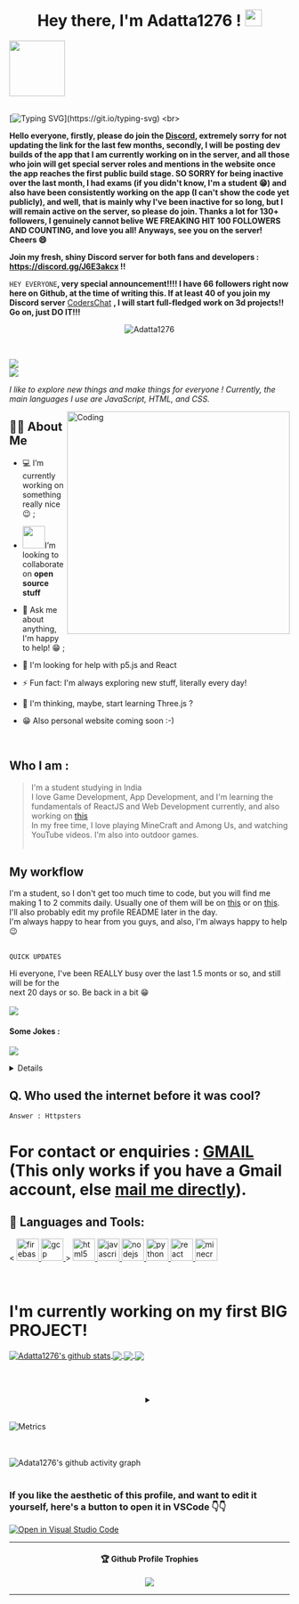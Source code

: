 <h1 align="center">Hey there, I'm Adatta1276 ! <img src="https://media.giphy.com/media/hvRJCLFzcasrR4ia7z/giphy.gif" width="30px"></h1> <br<br>

<img src="https://github.com/raghavk16/raghavk16/blob/master/octo.gif" width="100px" height="100px"></img> <br><br>

[![Typing SVG](http://readme-typing-svg.herokuapp.com?color=000000&size=15&lines=I'm+a+beginner+dev+who+loves+exploring!)](https://git.io/typing-svg) <br>


**Hello everyone, firstly, please do join the [Discord](https://discord.gg/J6E3akcx), extremely sorry for not updating the link for the last few months, secondly, I will be posting dev builds of the app that I am currently working on in the server, and all those who join will get special server roles and mentions in the website once the app reaches the first public build stage. SO SORRY for being inactive over the last month, I had exams (if you didn't know, I'm a student 😁) and also have been consistently working on the app (I can't show the code yet publicly), and well, that is mainly why I've been inactive for so long,  but I will remain active on the server, so please do join. Thanks a lot for 130+ followers, I genuinely cannot belive WE FREAKING HIT 100 FOLLOWERS AND COUNTING, and love you all! Anyways, see you on the server! Cheers 😄**

**Join my fresh, shiny Discord server for both fans and developers : https://discord.gg/J6E3akcx !!**  

```HEY EVERYONE```**, very special announcement!!!! I have 66 followers right now here on Github, at the time of writing this. If at least 40 of you join 
my Discord server** [CodersChat](https://discord.gg/J6E3akcx) **, I will start full-fledged work on 3d projects!! Go on, just DO IT!!!**


<p align="center"> <img src="https://komarev.com/ghpvc/?username=adatta1276&label=Profile%20Views&color=00ffff&style=flat" alt="Adatta1276" /> </p> <br>

<img src="https://img.shields.io/badge/followers-127-red?style=for-the-badge"> <br>
<img src="https://img.shields.io/badge/following-693-lightgreen?style=for-the-badge"> <br>

*I like to explore new things and make things for everyone ! Currently, the main languages I use are JavaScript, HTML, and CSS.*



<img align="right" alt="Coding" width="400" src="https://github.com/Ayushparikh-code/Ayushparikh-code/blob/main/coding-freak%20(1).gif">

## 🙋‍♂️ About Me
- 💻 I’m currently working on something really nice :wink: ;

- <img src="https://github.com/rajput2107/rajput2107/blob/master/Assets/Handshake.gif" width="40px">I’m looking to collaborate on **open source stuff**

- 💬 Ask me about anything, I'm happy to help! 😁 ;

- 🤔 I'm looking for help with p5.js and React

- ⚡ Fun fact: I'm always exploring new stuff, literally every day! 
- 🤔 I'm thinking, maybe, start learning Three.js ?
- 😁 Also personal website coming soon :-)


<br>

## Who I am : 

> I'm a student studying in India <br>
> I love Game Development, App Development, and I'm learning the fundamentals of ReactJS and Web Development currently, and also working on [this](https://github.com/Adatta1276/Among-Us-JS-Edition) <br> 
> In my free time, I love playing MineCraft and Among Us, and watching YouTube videos. I'm also into outdoor games. <br><br>

## My workflow 

I'm a student, so I don't get too much time to code, but you will find me making 1 to 2 commits daily. Usually one of them will be on [this](https://github.com/adatta1276/Among-Us-JS-Edition/) or on [this](https://github.com/adatta1276/BrownianMotion/). I'll also probably edit my profile README later in the day. <br>
I'm always happy to hear from you guys, and also, I'm always happy to help 😉 <br><br>



```QUICK UPDATES```

Hi everyone, I've been REALLY busy over the last 1.5 monts or so, and still will be for the <br>
next 20 days or so. Be back in a bit 😁 <br><br>
<img src="https://github.com/Adatta1276/Adatta1276/blob/main/A%20HUGE%20THANK%20YOU%20TO%20ALL%20MY%20FOLLOWERS!.gif">

 <h4>Some Jokes : </h4> 


<img src="https://readme-jokes.vercel.app/api" ></img>
<br>

<details><br></b>I am not the creator of these jokes and do not own the API, hence some inappropriate jokes may show up. <br></details>

## Q. Who used the internet before it was cool?

```Answer : Httpsters```<br>
# For contact or enquiries : [GMAIL](https://mail.google.com/mail/u/0/?fs=1&tf=cm&to=innovcoder22@gmail.com&su=Message+From+(Your%20Name%20Here)+(Your%20GitHub%20Username%20Here)&body) (This only works if you have a Gmail account, else [mail me directly](mailto:innovcoder22@gmail.com)).


## 🚀 Languages and Tools:
<p align="centre"> < <a href="https://firebase.google.com/" target="_blank"> <img src="https://www.vectorlogo.zone/logos/firebase/firebase-icon.svg" alt="firebase" width="40" height="40"/> </a> <a href="https://cloud.google.com" target="_blank"> <img src="https://www.vectorlogo.zone/logos/google_cloud/google_cloud-icon.svg" alt="gcp" width="40" height="40"/> </a> > <a href="https://www.w3.org/html/" target="_blank"> <img src="https://raw.githubusercontent.com/devicons/devicon/master/icons/html5/html5-original-wordmark.svg" alt="html5" width="40" height="40"/> </a> <a href="https://developer.mozilla.org/en-US/docs/Web/JavaScript" target="_blank"> <img src="https://raw.githubusercontent.com/devicons/devicon/master/icons/javascript/javascript-original.svg" alt="javascript" width="40" height="40"/> </a>  <a href="https://nodejs.org" target="_blank"> <img src="https://raw.githubusercontent.com/devicons/devicon/master/icons/nodejs/nodejs-original-wordmark.svg" alt="nodejs" width="40" height="40"/> </a>  <a href="https://www.python.org" target="_blank"> <img src="https://raw.githubusercontent.com/devicons/devicon/master/icons/python/python-original.svg" alt="python" width="40" height="40"/> </a> <a href="https://reactjs.org/" target="_blank"> <img src="https://raw.githubusercontent.com/devicons/devicon/master/icons/react/react-original-wordmark.svg" alt="react" width="40" height="40"/> </a>  <a href="https://minecraft.net" target="_blank"> <img src="https://www.vectorlogo.zone/logos/minecraft/minecraft-icon.svg" alt="minecraft" width="40" height="40"/> </a> </p>
<br>

# I'm currently working on my first BIG PROJECT! <br>




<!--- 
  if you have forked this to use on your profile, 
  Change the `github-readme-stats.anuraghazra1.vercel.app` to `github-readme-stats.vercel.app` 
--->

<!-- Change the `github-readme-stats.anuraghazra1.vercel.app` to `github-readme-stats.vercel.app`  -->



<a href="https://github.com/adatta1276">
  <img align="center" src="https://github-readme-stats.vercel.app/api?username=adatta1276&show_icons=true&include_all_commits=true&theme=material-palenight" alt="Adatta1276's github stats" />
</a>
<a href="https://github.com/adatta1276">
  <!-- Change the `github-readme-stats.anuraghazra1.vercel.app` to `github-readme-stats.vercel.app`  -->
  <img align="center" src="https://github-readme-stats.vercel.app/api/top-langs/?username=adatta1276&layout=compact&theme=material-palenight" />
</a>

<a href="https://github.com/adatta1276/Among-Us-JS-Edition">
  <!-- Change the `github-readme-stats.anuraghazra1.vercel.app` to `github-readme-stats.vercel.app`  -->
  <img align="center" src="https://github-readme-stats.vercel.app/api/pin/?username=adatta1276&repo=Among-Us-JS-Edition&theme=material-palenight" />
</a>    
<a href="https://github.com/adatta1276/adatta1276"> 
  <!-- Change the `github-readme-stats.anuraghazra1.vercel.app` to `github-readme-stats.vercel.app`  -->
  <img align="center" src="https://github-readme-stats.vercel.app/api/pin/?username=adatta1276&repo=Adatta1276&theme=material-palenight" />
</a>

<br><br>




<details> <summary align="center"> </samp></summary><br>Note:</b> My Programming languages is only a metric of the languages my public code consists of, and it doesn't reflect my experience or skill level.</details><br>

![Metrics](https://metrics.lecoq.io/adatta1276?template=classic&config.timezone=Asia%2FCalcutta)<br><br><br>

![Adata1276's github activity graph](https://activity-graph.herokuapp.com/graph?username=adatta1276&theme=dracula) <br><br>

<h3> If you like the aesthetic of this profile, and want to edit it yourself, here's a button to open it in VSCode 👇👇</h3>

[![Open in Visual Studio Code](https://open.vscode.dev/badges/open-in-vscode.svg)](https://open.vscode.dev/adatta1276/adatta1276) <br>


---

<div align="center">
  <h4>🏆 Github Profile Trophies</h4>
  <a href="https://github.com/ryo-ma/github-profile-trophy">
    <img src="https://github-profile-trophy.vercel.app/?username=adatta1276&column=7"/>
  </a>
</div>


---
<!---
[![Adatta1276's github activity graph](https://activity-graph.herokuapp.com/graph?username=adatta1276&theme=dracula&area=true)](https://github.com/adatta1276)
<br>


